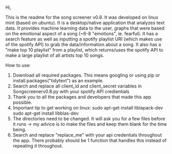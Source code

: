 Hi,

This is the readme for the song screener v0.8. It was developed on linux mint (based on ubuntu). It is a desktop/native application that analyzes text data. It provides machine learning data to the user, graphs that were based on the emotional aspect of a song (~6-8 "emotions", ie. fearful). It has a search feature as well as inputting a spotify playlist URI (which makes use of the spotify API) to grab the data/information about a song. It also has a "make top 10 playlist" from a playlist, which returns/uses the spotify API to make a large playlist of all artists top 10 songs.

How to use:

1. Download all required packages. This means googling or using pip or install.packages("tidytext") as an example.
2. Search and replace all client_id and client_secret variables in Songscreenerv0.8.py with your spotify API credientials
3. Thank you to all the packages and developers that made this app possible. 
4. Important tip to get working on linux: 
	sudo apt-get install liblapack-dev
	sudo apt-get install libblas-dev
5. The directories need to be changed. It will ask you for a few files before it runs -> my advice is to make the files and keep them blank for the time being.
6. Search and replace "replace_me" with your api credentials throughout the app. There probably should be 1 function that handles this instead of repeating it throughout.
